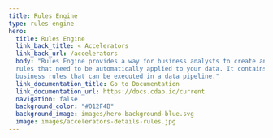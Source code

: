 ```yaml
---
title: Rules Engine
type: rules-engine
hero:
  title: Rules Engine
  link_back_title: « Accelerators
  link_back_url: /accelerators
  body: "Rules Engine provides a way for business analysts to create and manage a knowledge base of data transformation 
  rules that need to be automatically applied to your data. It contains an intuitive UI for business analysts to set up 
  business rules that can be executed in a data pipeline."
  link_documentation_title: Go to Documentation
  link_documentation_url: https://docs.cdap.io/current
  navigation: false
  background_color: "#012F4B"
  background_image: images/hero-background-blue.svg
  image: images/accelerators-details-rules.jpg
---
```

